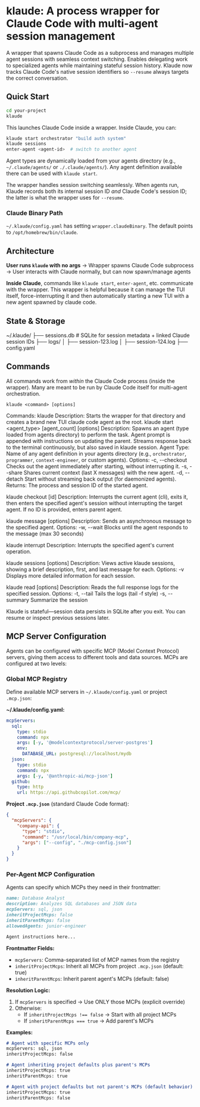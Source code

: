 # klaude: A process wrapper for Claude Code with multi-agent session management

A wrapper that spawns Claude Code as a subprocess and manages multiple agent sessions with seamless context switching. Enables delegating work to specialized agents while maintaining stateful session history. Klaude now tracks Claude Code's native session identifiers so `--resume` always targets the correct conversation.

## Quick Start

```bash
cd your-project
klaude
```

This launches Claude Code inside a wrapper. Inside Claude, you can:

```bash
klaude start orchestrator "build auth system"
klaude sessions
enter-agent <agent-id>  # switch to another agent
```

Agent types are dynamically loaded from your agents directory (e.g., `~/.claude/agents/` or `./.claude/agents/`). Any agent definition available there can be used with `klaude start`.

The wrapper handles session switching seamlessly. When agents run, Klaude records both its internal session ID _and_ Claude Code's session ID; the latter is what the wrapper uses for `--resume`.

### Claude Binary Path

`~/.klaude/config.yaml` has setting `wrapper.claudeBinary`. The default points to `/opt/homebrew/bin/claude`.

## Architecture

**User runs `klaude` with no args** → Wrapper spawns Claude Code subprocess → User interacts with Claude normally, but can now spawn/manage agents

**Inside Claude**, commands like `klaude start`, `enter-agent`, etc. communicate with the wrapper. This wrapper is helpful because it can manage the TUI itself, force-interrupting it and then automatically starting a new TUI with a new agent spawned by claude code.

## State & Storage

~/.klaude/
  ├── sessions.db         # SQLite for session metadata + linked Claude session IDs
  ├── logs/
  │    ├── session-123.log
  │    ├── session-124.log
  ├── config.yaml

## Commands

All commands work from _within_ the Claude Code process (inside the wrapper). Many are meant to be run by Claude Code itself for multi-agent orchestration.

```
klaude <command> [options]
```

Commands:
  klaude
    Description: Starts the wrapper for that directory and creates a brand new TUI claude code agent as the root.
  klaude start <agent_type> <prompt> [agent_count] [options]
    Description: Spawns an agent (type loaded from agents directory) to perform the task. Agent prompt is appended with instructions on updating the parent. Streams response back to the terminal continuously, but also saved in klaude session.
    Agent Type: Name of any agent definition in your agents directory (e.g., `orchestrator`, `programmer`, `context-engineer`, or custom agents).
    Options:
      -c, --checkout  Checks out the agent immediately after starting, without interrupting it.
      -s, --share     Shares current context (last X messages) with the new agent.
      -d, --detach    Start without streaming back output (for daemonized agents).
    Returns: The process and session ID of the started agent.

  klaude checkout [id]
    Description: Interrupts the current agent (cli), exits it, then enters the specified agent's session without interrupting the target agent. If no ID is provided, enters parent agent.

  klaude message <id> <prompt> [options]
    Description: Sends an asynchronous message to the specified agent.
    Options:
      -w, --wait      Blocks until the agent responds to the message (max 30 seconds)

  klaude interrupt <id>
    Description: Interrupts the specified agent's current operation.

  klaude sessions [options]
    Description: Views active klaude sessions, showing a brief description, first, and last message for each.
    Options:
      -v              Displays more detailed information for each session.

  klaude read <id> [options]
    Description: Reads the full response logs for the specified session.
    Options:
      -t, --tail      Tails the logs (tail -f style)
      -s, --summary   Summarize the session

Klaude is stateful—session data persists in SQLite after you exit. You can resume or inspect previous sessions later.

## MCP Server Configuration

Agents can be configured with specific MCP (Model Context Protocol) servers, giving them access to different tools and data sources. MCPs are configured at two levels:

### Global MCP Registry

Define available MCP servers in `~/.klaude/config.yaml` or project `.mcp.json`:

**~/.klaude/config.yaml:**
```yaml
mcpServers:
  sql:
    type: stdio
    command: npx
    args: [-y, '@modelcontextprotocol/server-postgres']
    env:
      DATABASE_URL: postgresql://localhost/mydb
  json:
    type: stdio
    command: npx
    args: [-y, '@anthropic-ai/mcp-json']
  github:
    type: http
    url: https://api.githubcopilot.com/mcp/
```

**Project `.mcp.json`** (standard Claude Code format):
```json
{
  "mcpServers": {
    "company-api": {
      "type": "stdio",
      "command": "/usr/local/bin/company-mcp",
      "args": ["--config", "./mcp-config.json"]
    }
  }
}
```

### Per-Agent MCP Configuration

Agents can specify which MCPs they need in their frontmatter:

```markdown
name: Database Analyst
description: Analyzes SQL databases and JSON data
mcpServers: sql, json
inheritProjectMcps: false
inheritParentMcps: false
allowedAgents: junior-engineer

Agent instructions here...
```

**Frontmatter Fields:**
- `mcpServers`: Comma-separated list of MCP names from the registry
- `inheritProjectMcps`: Inherit all MCPs from project `.mcp.json` (default: true)
- `inheritParentMcps`: Inherit parent agent's MCPs (default: false)

**Resolution Logic:**
1. If `mcpServers` is specified → Use ONLY those MCPs (explicit override)
2. Otherwise:
   - If `inheritProjectMcps !== false` → Start with all project MCPs
   - If `inheritParentMcps === true` → Add parent's MCPs

**Examples:**

```markdown
# Agent with specific MCPs only
mcpServers: sql, json
inheritProjectMcps: false
```

```markdown
# Agent inheriting project defaults plus parent's MCPs
inheritProjectMcps: true
inheritParentMcps: true
```

```markdown
# Agent with project defaults but not parent's MCPs (default behavior)
inheritProjectMcps: true
inheritParentMcps: false
```